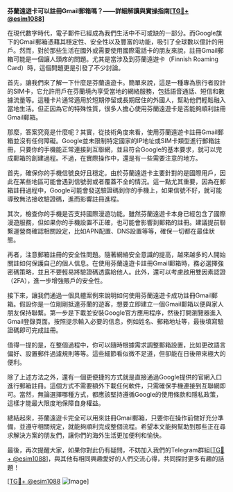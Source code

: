 **芬蘭遠遊卡可以註冊Gmail郵箱嗎？——詳細解讀與實操指南[[TG💪+ @esim1088](https://t.me/s/esim1088)]**

在現代數字時代，電子郵件已經成為我們生活中不可或缺的一部分。而Google旗下的Gmail郵箱憑藉其穩定性、安全性以及豐富的功能，吸引了全球數以億計的用戶。然而，對於那些生活在國外或需要使用國際電話卡的朋友來說，註冊Gmail郵箱可能是一個讓人頭疼的問題。尤其是當涉及到芬蘭遠遊卡（Finnish Roaming Card）時，這個問題更是引發了不少討論。

首先，讓我們來了解一下什麼是芬蘭遠遊卡。簡單來說，這是一種專為旅行者設計的SIM卡，它允許用戶在芬蘭境內享受當地的網絡服務，包括語音通話、短信和數據流量等。這種卡片通常適用於短期停留或長期居住的外國人，幫助他們輕鬆融入當地生活。但正因為它的特殊性質，很多人擔心使用芬蘭遠遊卡是否能夠順利註冊Gmail郵箱。

那麼，答案究竟是什麼呢？其實，從技術角度來看，使用芬蘭遠遊卡註冊Gmail郵箱並沒有任何障礙。Google並未限制特定國家的IP地址或SIM卡類型進行郵箱註冊，只要你的手機能正常連接到互聯網，並且符合Google的基本要求，就可以完成郵箱的創建過程。不過，在實際操作中，還是有一些需要注意的地方。

首先，確保你的手機信號良好且穩定。由於芬蘭遠遊卡主要針對的是國際用戶，因此在某些地區可能會遇到信號弱或者覆蓋不全的情況。這一點尤其重要，因為在郵箱註冊過程中，Google可能會發送驗證碼到你的手機上，如果信號不好，就可能導致無法接收驗證碼，進而影響註冊進程。

其次，檢查你的手機是否支持國際漫遊功能。雖然芬蘭遠遊卡本身已經包含了國際漫遊服務，但如果你的手機設置不正確，也可能會影響到郵箱的註冊。建議提前聯繫運營商確認相關設定，比如APN配置、DNS設置等等，確保一切都在最佳狀態。

再者，注意郵箱註冊的安全性問題。隨著網絡安全意識的提高，越來越多的人開始關註如何保護自己的個人信息。在使用芬蘭遠遊卡註冊Gmail郵箱時，務必選擇強密碼策略，並且不要輕易將驗證碼透露給他人。此外，還可以考慮啟用雙因素認證（2FA），進一步增強賬戶的安全性。

接下來，讓我們通過一個具體案例來說明如何使用芬蘭遠遊卡成功註冊Gmail郵箱。假設你是一位剛剛抵達芬蘭的遊客，想要立即建立一個Gmail郵箱以便與家人朋友保持聯繫。第一步是下載並安裝Google官方應用程序，然後打開瀏覽器進入Gmail登錄頁面。按照提示輸入必要的信息，例如姓名、郵箱地址等，最後填寫驗證碼即可完成註冊。

值得一提的是，在整個過程中，你可以隨時根據需求調整郵箱設置，比如更改語言偏好、設置郵件過濾規則等等。這些細節看似微不足道，但卻能在日後帶來極大的便利。

除了上述方法之外，還有一個更便捷的方式就是直接通過Google提供的官網入口進行郵箱註冊。這個方式不需要額外下載任何軟件，只需確保手機連接到互聯網即可。當然，無論選擇哪種方式，都應該堅持遵循Google的使用條款和隱私政策，這樣才能最大限度地保障自身權益。

總結起來，芬蘭遠遊卡完全可以用來註冊Gmail郵箱，只要你在操作前做好充分準備，並遵守相關規定，就能夠順利完成整個流程。希望本文能夠幫助到那些正在尋求解決方案的朋友們，讓你們的海外生活更加便利和愉快。

最後，再次提醒大家，如果你對此仍有疑問，不妨加入我們的Telegram群組[[TG💪+ @esim1088](https://t.me/s/esim1088)]，與其他有相同興趣愛好的人們交流心得，共同探討更多有趣的話題！

[[TG💪+ @esim1088](https://t.me/s/esim1088) ![Image](https://i.postimg.cc/4NQfJmqS/Snipaste-2025-05-13-00-14-12.png)]